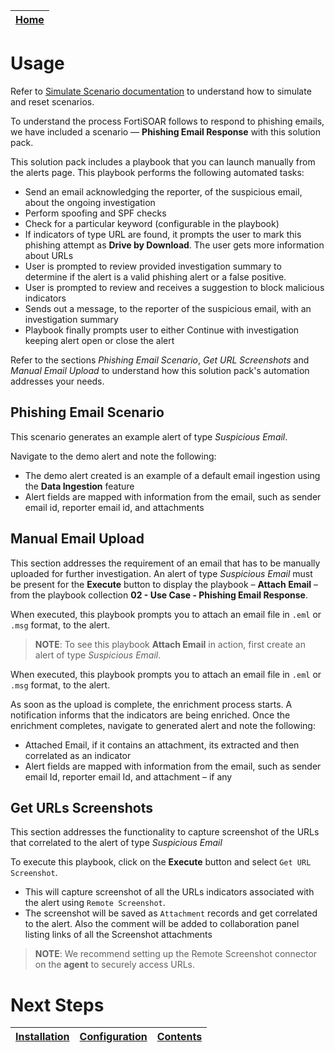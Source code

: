 | [Home](../README.md) |
|----------------------|
# Usage

Refer to [Simulate Scenario documentation](https://github.com/fortinet-fortisoar/solution-pack-soc-simulator/blob/develop/docs/usage.md) to understand how to simulate and reset scenarios.

To understand the process FortiSOAR follows to respond to phishing emails, we have included a scenario &mdash; **Phishing Email Response** with this solution pack. 

This solution pack includes a playbook that you can launch manually from the alerts page. This playbook performs the following automated tasks:

- Send an email acknowledging the reporter, of the suspicious email, about the ongoing investigation 
- Perform spoofing and SPF checks
- Check for a particular keyword (configurable in the playbook)
- If indicators of type URL are found, it prompts the user to mark this phishing attempt as **Drive by Download**. The user gets more information about URLs
- User is prompted to review provided investigation summary to determine if the alert is a valid phishing alert or a false positive.
- User is prompted to review and receives a suggestion to block malicious indicators
- Sends out a message, to the reporter of the suspicious email, with an investigation summary
- Playbook finally prompts user to either Continue with investigation keeping alert open or close the alert

Refer to the sections *Phishing Email Scenario*, *Get URL Screenshots* and *Manual Email Upload* to understand how this solution pack's automation addresses your needs.

## Phishing Email Scenario
This scenario generates an example alert of type *Suspicious Email*.

Navigate to the demo alert and note the following:

- The demo alert created is an example of a default email ingestion using the **Data Ingestion** feature
- Alert fields are mapped with information from the email, such as sender email id, reporter email id, and attachments

## Manual Email Upload

This section addresses the requirement of an email that has to be manually uploaded for further investigation. An alert of type *Suspicious Email* must be present for the **Execute** button to display the playbook &ndash; **Attach Email** &ndash; from the playbook collection **02 - Use Case - Phishing Email Response**.

When executed, this playbook prompts you to attach an email file in `.eml` or `.msg` format, to the alert.

>**NOTE**: To see this playbook **Attach Email** in action, first create an alert of type *Suspicious Email*.

When executed, this playbook prompts you to attach an email file in `.eml` or `.msg` format, to the alert.

As soon as the upload is complete, the enrichment process starts. A notification informs that the indicators are being enriched. Once the enrichment completes, navigate to generated alert and note the following:
- Attached  Email, if it contains an attachment, its extracted and then correlated as an indicator 
- Alert fields are mapped with information from the email, such as sender email Id, reporter email Id, and attachment &ndash; if any

## Get URLs Screenshots
This section addresses the functionality to capture screenshot of the URLs that correlated to the alert of type *Suspicious Email*

To execute this playbook, click on the **Execute** button and select `Get URL Screenshot`. 
- This will capture screenshot of all the URLs indicators associated with the alert using `Remote Screenshot`. 
- The screenshot will be saved as `Attachment` records and get correlated to the alert. Also the comment will be added to collaboration panel listing links of all the Screenshot attachments
>**NOTE**: We recommend setting up the Remote Screenshot connector on the **agent** to securely access URLs.

# Next Steps
| [Installation](./setup.md#installation) | [Configuration](./setup.md#configuration) | [Contents](./contents.md) |
| ----------------------------------------- | ------------------------------------------- | --------------------------- |